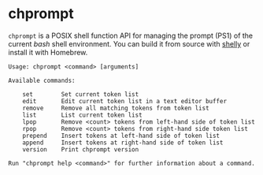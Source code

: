 # chprompt

`chprompt` is a POSIX shell function API for managing the prompt (PS1) of the current *bash* shell environment. You can build it from source with [shelly](https://github.com/ronchi-oss/shelly) or install it with Homebrew.

```
Usage: chprompt <command> [arguments]

Available commands:

	set        Set current token list
	edit       Edit current token list in a text editor buffer
	remove     Remove all matching tokens from token list
	list       List current token list
	lpop       Remove <count> tokens from left-hand side of token list
	rpop       Remove <count> tokens from right-hand side token list
	prepend    Insert tokens at left-hand side of token list
	append     Insert tokens at right-hand side of token list
	version    Print chprompt version

Run "chprompt help <command>" for further information about a command.
```
